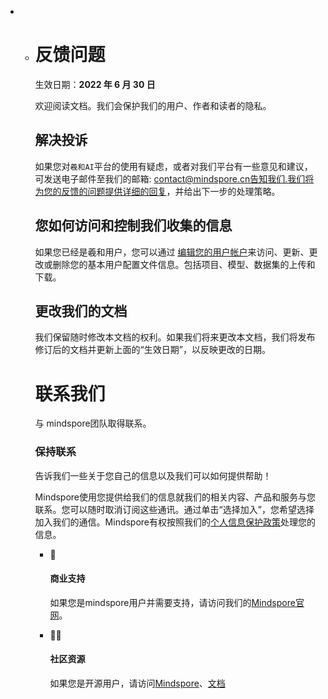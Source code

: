 - - # 反馈问题

    生效日期：**2022 年 6 月 30 日**

    欢迎阅读文档。我们会保护我们的用户、作者和读者的隐私。

    ## 解决投诉

    如果您对```羲和AI```平台的使用有疑虑，或者对我们平台有一些意见和建议，可发送电子邮件至我们的邮箱: contact@mindspore.cn告知我们.我们将为您的反馈的问题提供详细的回复，并给出下一步的处理策略。

    ## 您如何访问和控制我们收集的信息

    如果您已经是羲和用户，您可以通过 [编辑您的用户帐户](https://xihe.mindspore.cn/home)来访问、更新、更改或删除您的基本用户配置文件信息。包括项目、模型、数据集的上传和下载。

    ## 更改我们的文档

    我们保留随时修改本文档的权利。如果我们将来更改本文档，我们将发布修订后的文档并更新上面的“生效日期”，以反映更改的日期。

    # 联系我们

    与 mindspore团队取得联系。

    ### 保持联系

    告诉我们一些关于您自己的信息以及我们可以如何提供帮助！

    Mindspore使用您提供给我们的信息就我们的相关内容、产品和服务与您联系。您可以随时取消订阅这些通讯。通过单击“选择加入”，您希望选择加入我们的通信。Mindspore有权按照我们的[个人信息保护政策](https://mindspore.cn/privacy)处理您的信息。

    - 🤲

      #### 商业支持

      如果您是mindspore用户并需要支持，请访问我们的[Mindspore官网](https://mindspore.cn/)。

    - 👨‍💻

      #### 社区资源

      如果您是开源用户，请访问[Mindspore](https://gitee.com/link?target=https%3A%2F%2Fwww.mindspore.cn%2Fcommunity)、[文档](https://gitee.com/panxiangqu/xihe_docs/tree/master/docs)

